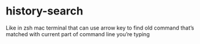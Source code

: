 # history-search
Like in zsh mac terminal that can use arrow key to find old command that’s matched with current part of command line you’re typing 

